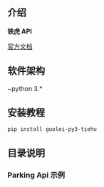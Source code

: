 ## 介绍

**铁虎 API**

[官方文档](https://www.showdoc.com.cn/1735808258920310/9467753400037587)

## 软件架构

~python 3.*

## 安装教程

```shell
pip install guolei-py3-tiehu
```

## 目录说明

### Parking Api 示例

```python

```
